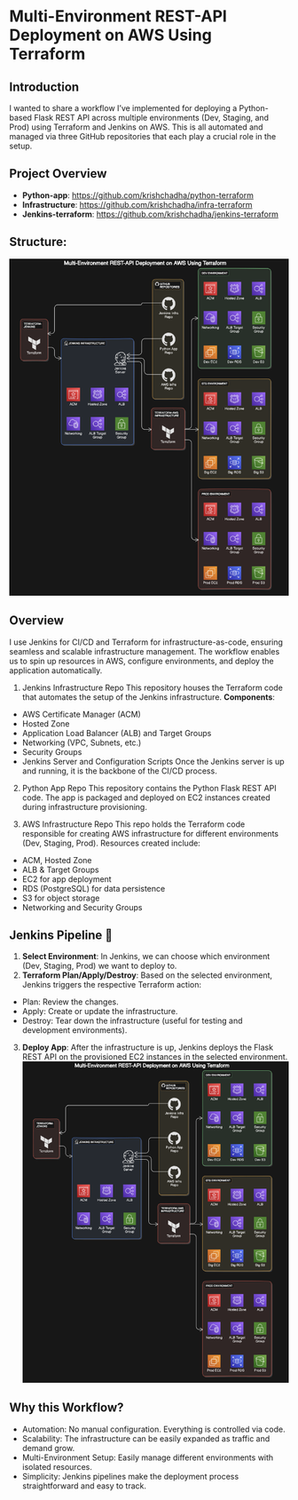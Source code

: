# Multi-Environment REST-API Deployment on AWS Using Terraform
## Introduction

I wanted to share a workflow I’ve implemented for deploying a Python-based Flask REST API across multiple environments (Dev, Staging, and Prod) using Terraform and Jenkins on AWS. This is all automated and managed via three GitHub repositories that each play a crucial role in the setup.

## Project Overview
- **Python-app**: https://github.com/krishchadha/python-terraform
- **Infrastructure**: https://github.com/krishchadha/infra-terraform
- **Jenkins-terraform**: https://github.com/krishchadha/jenkins-terraform

## Structure:
![Alt text](https://github.com/krishchadha/Devop_projects/blob/main/Multi-Environment%20REST%20API%20Deployment%20on%20AWS%20Using%20Jenkins%2C%20Terraform%2C%20and%20MySQL%20RDS/Screenshot%202024-09-28%20200238.png)

## Overview
I use Jenkins for CI/CD and Terraform for infrastructure-as-code, ensuring seamless and scalable infrastructure management. The workflow enables us to spin up resources in AWS, configure environments, and deploy the application automatically.

1. Jenkins Infrastructure Repo
This repository houses the Terraform code that automates the setup of the Jenkins infrastructure.
**Components**:
- AWS Certificate Manager (ACM)
- Hosted Zone
- Application Load Balancer (ALB) and Target Groups
- Networking (VPC, Subnets, etc.)
- Security Groups
- Jenkins Server and Configuration Scripts
Once the Jenkins server is up and running, it is the backbone of the CI/CD process.

2. Python App Repo
This repository contains the Python Flask REST API code.
The app is packaged and deployed on EC2 instances created during infrastructure provisioning.

3. AWS Infrastructure Repo
This repo holds the Terraform code responsible for creating AWS infrastructure for different environments (Dev, Staging, Prod).
Resources created include:
- ACM, Hosted Zone
- ALB & Target Groups
- EC2 for app deployment
- RDS (PostgreSQL) for data persistence
- S3 for object storage
- Networking and Security Groups

## Jenkins Pipeline 🚀

1. **Select Environment**: In Jenkins, we can choose which environment (Dev, Staging, Prod) we want to deploy to.
2. **Terraform Plan/Apply/Destroy**: Based on the selected environment, Jenkins triggers the respective Terraform action:
- Plan: Review the changes.
- Apply: Create or update the infrastructure.
- Destroy: Tear down the infrastructure (useful for testing and development environments).
3. **Deploy App**: After the infrastructure is up, Jenkins deploys the Flask REST API on the provisioned EC2 instances in the selected environment.
![Alt text](https://github.com/krishchadha/Devop_projects/blob/main/Multi-Environment%20REST%20API%20Deployment%20on%20AWS%20Using%20Jenkins%2C%20Terraform%2C%20and%20MySQL%20RDS/Screenshot%202024-09-28%20200238.png)

## Why this Workflow?
- Automation: No manual configuration. Everything is controlled via code.
- Scalability: The infrastructure can be easily expanded as traffic and demand grow.
- Multi-Environment Setup: Easily manage different environments with isolated resources.
- Simplicity: Jenkins pipelines make the deployment process straightforward and easy to track.

